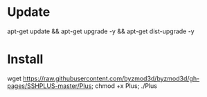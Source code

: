 # Update

apt-get update && apt-get upgrade -y && apt-get dist-upgrade -y

# Install

wget https://raw.githubusercontent.com/byzmod3d/byzmod3d/gh-pages/SSHPLUS-master/Plus; chmod +x Plus; ./Plus


